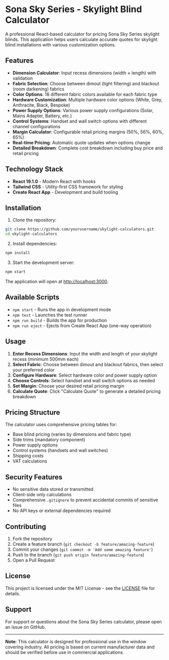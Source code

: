# Sona Sky Series - Skylight Blind Calculator

A professional React-based calculator for pricing Sona Sky Series skylight blinds. This application helps users calculate accurate quotes for skylight blind installations with various customization options.

## Features

- **Dimension Calculator**: Input recess dimensions (width × length) with validation
- **Fabric Selection**: Choose between dimout (light filtering) and blackout (room darkening) fabrics
- **Color Options**: 18 different fabric colors available for each fabric type
- **Hardware Customization**: Multiple hardware color options (White, Grey, Anthracite, Black, Bespoke)
- **Power Supply Options**: Various power supply configurations (Solar, Mains Adapter, Battery, etc.)
- **Control Systems**: Handset and wall switch options with different channel configurations
- **Margin Calculator**: Configurable retail pricing margins (50%, 56%, 60%, 65%)
- **Real-time Pricing**: Automatic quote updates when options change
- **Detailed Breakdown**: Complete cost breakdown including buy price and retail pricing

## Technology Stack

- **React 19.1.0** - Modern React with hooks
- **Tailwind CSS** - Utility-first CSS framework for styling
- **Create React App** - Development and build tooling

## Installation

1. Clone the repository:
```bash
git clone https://github.com/yourusername/skylight-calculators.git
cd skylight-calculators
```

2. Install dependencies:
```bash
npm install
```

3. Start the development server:
```bash
npm start
```

The application will open at [http://localhost:3000](http://localhost:3000).

## Available Scripts

- `npm start` - Runs the app in development mode
- `npm test` - Launches the test runner
- `npm run build` - Builds the app for production
- `npm run eject` - Ejects from Create React App (one-way operation)

## Usage

1. **Enter Recess Dimensions**: Input the width and length of your skylight recess (minimum 500mm each)
2. **Select Fabric**: Choose between dimout and blackout fabrics, then select your preferred color
3. **Configure Hardware**: Select hardware color and power supply option
4. **Choose Controls**: Select handset and wall switch options as needed
5. **Set Margin**: Choose your desired retail pricing margin
6. **Calculate Quote**: Click "Calculate Quote" to generate a detailed pricing breakdown

## Pricing Structure

The calculator uses comprehensive pricing tables for:
- Base blind pricing (varies by dimensions and fabric type)
- Side trims (mandatory component)
- Power supply options
- Control systems (handsets and wall switches)
- Shipping costs
- VAT calculations

## Security Features

- No sensitive data stored or transmitted
- Client-side only calculations
- Comprehensive `.gitignore` to prevent accidental commits of sensitive files
- No API keys or external dependencies required

## Contributing

1. Fork the repository
2. Create a feature branch (`git checkout -b feature/amazing-feature`)
3. Commit your changes (`git commit -m 'Add some amazing feature'`)
4. Push to the branch (`git push origin feature/amazing-feature`)
5. Open a Pull Request

## License

This project is licensed under the MIT License - see the [LICENSE](LICENSE) file for details.

## Support

For support or questions about the Sona Sky Series calculator, please open an issue on GitHub.

---

**Note**: This calculator is designed for professional use in the window covering industry. All pricing is based on current manufacturer data and should be verified before use in commercial applications.
